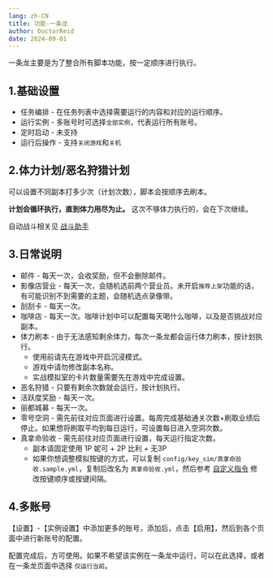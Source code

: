 ```yaml
---
lang: zh-CN
title: 功能-一条龙
author: DoctorReid
date: 2024-09-01
---
```


一条龙主要是为了整合所有脚本功能，按一定顺序进行执行。

## 1.基础设置

- 任务编排 - 在任务列表中选择需要运行的内容和对应的运行顺序。
- 运行实例 - 多账号时可选择`全部实例`，代表运行所有账号。
- 定时启动 - 未支持
- 运行后操作 - 支持`关闭游戏`和`关机`

## 2.体力计划/恶名狩猎计划

可以设置不同副本打多少次（计划次数），脚本会按顺序去刷本。

__计划会循环执行，直到体力用尽为止。__ 这次不够体力执行的，会在下次继续。

自动战斗相关见 [战斗助手](./feat_battle_assistant.md)

## 3.日常说明

- 邮件 - 每天一次，会收奖励，但不会删除邮件。
- 影像店营业 - 每天一次，会随机选前两个营业员。未开启`推荐上架`功能的话，有可能识别不到需要的主题，会随机选点录像带。
- 刮刮卡 - 每天一次。
- 咖啡店 - 每天一次。咖啡计划中可以配置每天喝什么咖啡，以及是否挑战对应副本。
- 体力刷本 - 由于无法感知剩余体力，每次一条龙都会运行体力刷本，按计划执行。
  - 使用前请先在游戏中开启沉浸模式。
  - 游戏中请勿修改副本名称。
  - 实战模拟室的卡片数量需要先在游戏中完成设置。
- 恶名狩猎 - 只要有剩余次数就会运行，按计划执行。
- 活跃度奖励 - 每天一次。
- 丽都城募 - 每天一次。
- 零号空洞 - 需先前往对应页面进行设置。每周完成基础通关次数+刷取业绩后停止。如果想将刷取平均到每日运行，可设置每日进入空洞次数。
- 真拿命验收 - 需先前往对应页面进行设置，每天运行指定次数。
  - 副本请固定使用 1P 妮可 + 2P 比利 + 无3P
  - 如果你想调整模拟按键的方式，可以复制 `config/key_sim/真拿命验收.sample.yml`，复制后改名为 `真拿命验收.yml`，然后参考 [自定义指令](./feat_custom_op.md) 修改按键顺序或按键间隔。


## 4.多账号

【设置】-【实例设置】中添加更多的账号，添加后，点击【启用】，然后到各个页面中进行新账号的配置。

配置完成后，方可使用。如果不希望该实例在一条龙中运行，可以在此选择，或者在一条龙页面中选择 `仅运行当前`。
